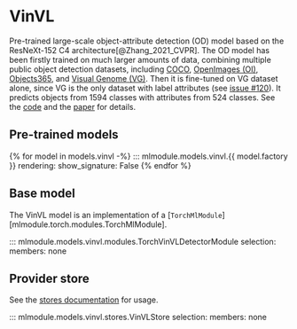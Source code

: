 # VinVL

Pre-trained large-scale object-attribute detection (OD) model based on the ResNeXt-152 C4 architecture[@Zhang_2021_CVPR].
The OD model has been firstly trained on much larger amounts of data, combining multiple public object detection datasets, including [COCO](https://cocodataset.org/#home), [OpenImages (OI)](https://storage.googleapis.com/openimages/web/index.html), [Objects365](https://www.objects365.org/overview.html), and [Visual Genome (VG)](https://visualgenome.org/). Then it is fine-tuned on VG dataset alone, since VG is the only dataset with label attributes (see [issue #120](https://github.com/microsoft/Oscar/issues/120#issuecomment-898781183)). It predicts objects from 1594 classes with attributes from 524 classes.
See the [code](https://github.com/pzzhang/VinVL) and the [paper](https://arxiv.org/pdf/2101.00529.pdf) for details.


## Pre-trained models

{% for model in models.vinvl -%}
::: mlmodule.models.vinvl.{{ model.factory }}
    rendering:
        show_signature: False
{% endfor %}


## Base model

The VinVL model is an implementation of a [`TorchMlModule`][mlmodule.torch.modules.TorchMlModule].

::: mlmodule.models.vinvl.modules.TorchVinVLDetectorModule
    selection:
        members: none


## Provider store

See the [stores documentation](../references/stores.md) for usage.

::: mlmodule.models.vinvl.stores.VinVLStore
    selection:
        members: none

